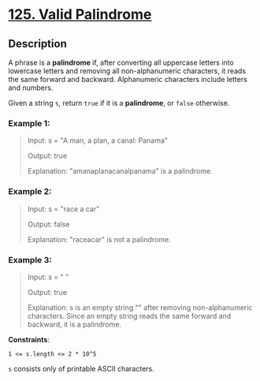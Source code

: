 # [125. Valid Palindrome](https://leetcode.com/problems/valid-palindrome/description/)

## Description

A phrase is a **palindrome** if, after converting all uppercase letters into lowercase letters and removing all non-alphanumeric characters, it reads the same forward and backward. Alphanumeric characters include letters and numbers.

Given a string ```s```, return ```true``` if it is a **palindrome**, or ```false``` otherwise.

### **Example 1**:

>Input: s = "A man, a plan, a canal: Panama"
>
>Output: true
>
>Explanation: "amanaplanacanalpanama" is a palindrome.

### **Example 2**:

>Input: s = "race a car"
>
>Output: false
>
>Explanation: "raceacar" is not a palindrome.

### **Example 3**:

>Input: s = " "
>
>Output: true
>
>Explanation: s is an empty string "" after removing non-alphanumeric characters.
Since an empty string reads the same forward and backward, it is a palindrome.

**Constraints**:

```1 <= s.length <= 2 * 10^5```

```s``` consists only of printable ASCII characters.
